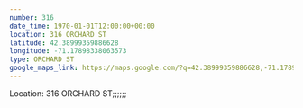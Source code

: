 ```yaml
---
number: 316
date_time: 1970-01-01T12:00:00+00:00
location: 316 ORCHARD ST
latitude: 42.38999359886628
longitude: -71.17898338063573
type: ORCHARD ST
google_maps_link: https://maps.google.com/?q=42.38999359886628,-71.17898338063573
---
```


Location: 316 ORCHARD ST;;;;;;
